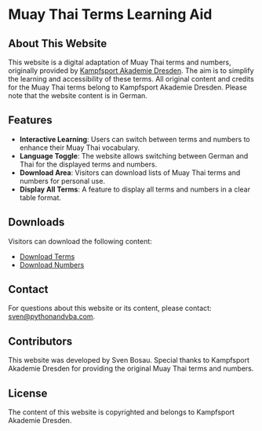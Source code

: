 # Muay Thai Terms Learning Aid

## About This Website

This website is a digital adaptation of Muay Thai terms and numbers, originally provided by [Kampfsport Akademie Dresden](https://kampfsport-akademie.de/). The aim is to simplify the learning and accessibility of these terms. All original content and credits for the Muay Thai terms belong to Kampfsport Akademie Dresden. Please note that the website content is in German.

## Features

- **Interactive Learning**: Users can switch between terms and numbers to enhance their Muay Thai vocabulary.
- **Language Toggle**: The website allows switching between German and Thai for the displayed terms and numbers.
- **Download Area**: Visitors can download lists of Muay Thai terms and numbers for personal use.
- **Display All Terms**: A feature to display all terms and numbers in a clear table format.

## Downloads

Visitors can download the following content:
- [Download Terms](../assets/static/Begriffe_Muay_Thai.jpg)
- [Download Numbers](../assets/static/Zahlen_Muay_Thai.jpg)

## Contact

For questions about this website or its content, please contact: [sven@pythonandvba.com](mailto:sven@pythonandvba.com).

## Contributors

This website was developed by Sven Bosau. Special thanks to Kampfsport Akademie Dresden for providing the original Muay Thai terms and numbers.

## License

The content of this website is copyrighted and belongs to Kampfsport Akademie Dresden.
